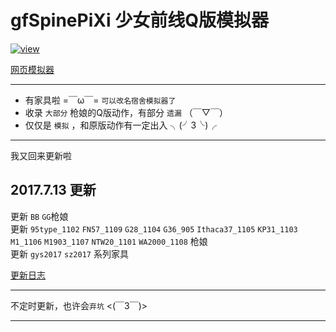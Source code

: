 # gfSpinePiXi 少女前线Q版模拟器

[![view]](http://cullus.oschina.io/girlsfrontline_spinesimulator)

[网页模拟器](http://cullus.oschina.io/girlsfrontline_spinesimulator)

---

* 有家具啦 =￣ω￣= `可以改名宿舍模拟器了`<br/>
* 收录 `大部分` 枪娘的Q版动作，有部分 `遗漏` （￣▽￣） <br/>
* 仅仅是 `模拟` ，和原版动作有一定出入 ╮(╯3╰)╭ <br/>

---

我又回来更新啦

## 2017.7.13 更新

更新 `BB` `GG`枪娘<br/>
更新 `95type_1102` `FN57_1109` `G28_1104` `G36_905` `Ithaca37_1105` `KP31_1103` `M1_1106` `M1903_1107` `NTW20_1101` `WA2000_1108` 枪娘<br/>
更新 `gys2017` `sz2017` 系列家具<br/>


[更新日志](更新日志.md)

---

不定时更新，也许会`弃坑` <(￣3￣)> <br/>

---

[view]:http://git.oschina.net/cullus/girlsfrontline_spinesimulator/raw/master/img/bgg.jpg